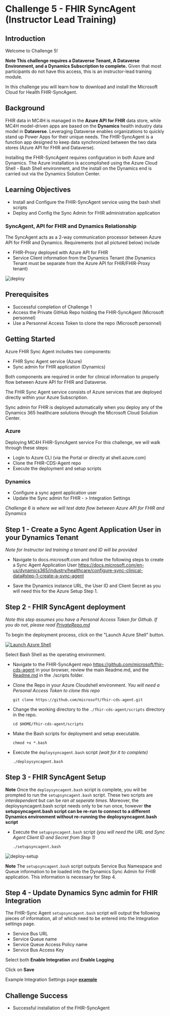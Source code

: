 # Challenge 5 - FHIR SyncAgent (Instructor Lead Training)

## Introduction

Welcome to Challenge 5!

**Note This challenge requires a Dataverse Tenant, A Dataverse Environment, and a Dynamics Subscription to complete.** Given that most participants do not have this access, this is an instructor-lead training module. 
  
In this challenge you will learn how to download and install the Microsoft Cloud for Health FHIR-SyncAgent. 

## Background
FHIR data in MC4H is managed in the **Azure API for FHIR** data store, while MC4H model-driven apps are based on the **Dynamics** health industry data model in **Dataverse**. Leveraging Dataverse enables organizations to quickly stand up Power Apps for their unique needs. The FHIR-SyncAgent is a function app designed to keep data synchronized between the two data stores (Azure API for FHIR and Dataverse).  

Installing the FHIR-SyncAgent requires configuration in both Azure and Dynamics. The Azure installation is accomplished using the Azure Cloud Shell - Bash Shell environment, and the install on the Dynamics end is carried out via the Dynamics Solution Center.  

## Learning Objectives
+ Install and Configure the FHIR-SyncAgent service using the bash shell scripts 
+ Deploy and Config the Sync Admin for FHIR administration application 

### SyncAgent, API for FHIR and Dynamics Relationship 
The SyncAgent acts as a 2-way communication processor between Azure API for FHIR and Dynamics. Requirements (not all pictured below) include 
- FHIR-Proxy deployed with Azure API for FHIR
- Service Client information from the Dynamics Tenant (the Dynamics Tenant must be separate from the Azure API for FHIR/FHIR-Proxy tenant)


![deploy](./media/deploy-components.png)

## Prerequisites
+ Successful completion of Challenge 1 
+ Access the Private GitHub Repo holding the FHIR-SyncAgent (Microsoft personnel)
+ Use a Personnel Access Token to clone the repo (Microsoft personnel)

## Getting Started
Azure FHIR Sync Agent includes two components:
- FHIR Sync Agent service (Azure)
- Sync admin for FHIR application (Dynamics)

Both components are required in order for clinical information to properly flow between Azure API for FHIR and Dataverse.
  
The FHIR Sync Agent service consists of Azure services that are deployed directly within your Azure Subscription. 
  
Sync admin for FHIR is deployed automatically when you deploy any of the Dynamics 365 healthcare solutions through the Microsoft Cloud Solution Center.

### Azure 
Deploying MC4H FHIR-SyncAgent service
For this challenge, we will walk through these steps: 
- Login to Azure CLI (via the Portal or directly at shell.azure.com)
- Clone the FHIR-CDS-Agent repo  
- Execute the deployment and setup scripts 

### Dynamics 
- Configure a sync agent application user  
- Update the Sync admin for FHIR - > Integration Settings 

_Challenge 6 is where we will test data flow between Azure API for FHIR and Dynamics_


## Step 1 - Create a Sync Agent Application User in your Dynamics Tenant 
_Note for Instructor led training a tenant and ID will be provided_ 

- Navigate to docs.microsoft.com and follow the following steps to create a Sync Agent Application User 
https://docs.microsoft.com/en-us/dynamics365/industry/healthcare/configure-sync-clinical-data#step-1-create-a-sync-agent 

- Save the Dynamics instance URL, the User ID and Client Secret as you will need this for the Azure Setup Step 1.  

## Step 2 - FHIR SyncAgent deployment 
_Note this step assumes you have a Personal Access Token for Github.  If you do not, please read [PrivateRepo.md](./PrivateRepo.md)_

To begin the deployment process, click on the "Launch Azure Shell" button.

[![Launch Azure Shell](./media/launchcloudshell.png "Launch Cloud Shell")](https://shell.azure.com/bash?target="_blank")

Select Bash Shell as the operating environment.

- Navigate to the FHIR-SyncAgent repo https://github.com/microsoft/fhir-cds-agent in your browser, review the main Readme.md, and the [Readme.md](https://github.com/microsoft/fhir-cds-agent/blob/main/scripts/Readme.md) in the ./scripts folder.  

- Clone the Repo in your Azure Cloudshell environment.  _You will need a Personal Access Token to clone this repo_  
    ```azurecli-interactive
    git clone https://github.com/microsoft/fhir-cds-agent.git
    ```

- Change the working directory to the ```./fhir-cds-agent/scripts``` directory in the repo.  
    ```azurecli-interactive
    cd $HOME/fhir-cds-agent/scripts
    ```

- Make the Bash scripts for deployment and setup executable.  
    ```azurecli-interactive
    chmod +x *.bash
    ```

- Execute the ```deploysyncagent.bash``` script _(wait for it to complete)_   
    ```azurecli-interactive
    ./deploysyncagent.bash
    ```



## Step 3 - FHIR SyncAgent Setup
 
**Note** Once the ```deploysyncagent.bash``` script is complete, you will be prompted to run the ```setupsyncagent.bash``` script. These two scripts are _interdependent_ but can be _ran at seperate times_. Moreover, the deploysyncagent.bash script needs only to be run once, however __the setupsyncagent.bash script can be re-run to connect to a different Dynamics environment without re-running the deploysyncagent.bash script__


- Execute the ```setupsyncagent.bash``` script _(you will need the URL and Sync Agent Client ID and Secret from Step 1)_
    ```azurecli-interactive
    ./setupsyncagent.bash
    ```

![deploy-setup](./media/setup-components.png)

**Note** The ```setupsyncagent.bash``` script outputs Service Bus Namespace and Queue information to be loaded into the Dynamics Sync Admin for FHIR application. This information is necessary for Step 4.  
  

## Step 4 - Update Dynamics Sync admin for FHIR Integration 
The FHIR-Sync Agent ```setupsyncagent.bash``` script will output the following pieces of information, all of which need to be entered into the Integration settings page. 
- Service Bus URL
- Service Queue name 
- Service Queue Access Policy name 
- Service Bus Access Key 

Select both **Enable Integration** and **Enable Logging**

Click on **Save**

Example Integration Settings page **[example](./SyncAgent-Setup.md)**


## Challenge Success
+ Successful installation of the FHIR-SyncAgent

